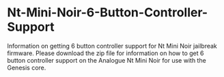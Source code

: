 # Nt-Mini-Noir-6-Button-Controller-Support
Information on getting 6 button controller support for Nt Mini Noir jailbreak firmware.
Please download the zip file for information on how to get 6 button controller support on the Analogue Nt Mini Noir for use with the Genesis core.

